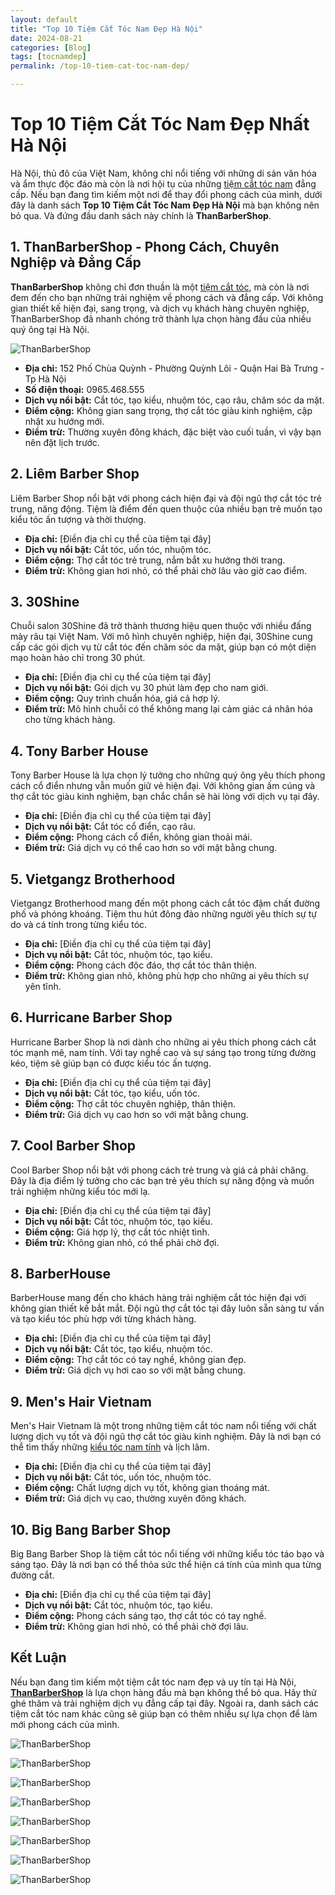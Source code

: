 ```yaml
---
layout: default
title: "Top 10 Tiệm Cắt Tóc Nam Đẹp Hà Nội"
date: 2024-08-21
categories: [Blog]
tags: [tocnamdep]
permalink: /top-10-tiem-cat-toc-nam-dep/

---
```





# Top 10 Tiệm Cắt Tóc Nam Đẹp Nhất Hà Nội

Hà Nội, thủ đô của Việt Nam, không chỉ nổi tiếng với những di sản văn hóa và ẩm thực độc đáo mà còn là nơi hội tụ của những [tiệm cắt tóc nam](https://thanbarbershop.net) đẳng cấp. Nếu bạn đang tìm kiếm một nơi để thay đổi phong cách của mình, dưới đây là danh sách **Top 10 Tiệm Cắt Tóc Nam Đẹp Hà Nội** mà bạn không nên bỏ qua. Và đứng đầu danh sách này chính là **ThanBarberShop**.

## 1. **ThanBarberShop** - Phong Cách, Chuyên Nghiệp và Đẳng Cấp

**ThanBarberShop** không chỉ đơn thuần là một [tiệm cắt tóc](https://thanbarbershop.com), mà còn là nơi đem đến cho bạn những trải nghiệm về phong cách và đẳng cấp. Với không gian thiết kế hiện đại, sang trọng, và dịch vụ khách hàng chuyên nghiệp, ThanBarberShop đã nhanh chóng trở thành lựa chọn hàng đầu của nhiều quý ông tại Hà Nội.


![ThanBarberShop](../images/than-barber-shop.jpg)

- **Địa chỉ:** 152 Phố Chùa Quỳnh - Phường Quỳnh Lôi - Quận Hai Bà Trưng - Tp Hà Nội
- **Số điện thoại:** 0965.468.555
- **Dịch vụ nổi bật:** Cắt tóc, tạo kiểu, nhuộm tóc, cạo râu, chăm sóc da mặt.
- **Điểm cộng:** Không gian sang trọng, thợ cắt tóc giàu kinh nghiệm, cập nhật xu hướng mới.
- **Điểm trừ:** Thường xuyên đông khách, đặc biệt vào cuối tuần, vì vậy bạn nên đặt lịch trước.

## 2. **Liêm Barber Shop**

Liêm Barber Shop nổi bật với phong cách hiện đại và đội ngũ thợ cắt tóc trẻ trung, năng động. Tiệm là điểm đến quen thuộc của nhiều bạn trẻ muốn tạo kiểu tóc ấn tượng và thời thượng.

- **Địa chỉ:** [Điền địa chỉ cụ thể của tiệm tại đây]
- **Dịch vụ nổi bật:** Cắt tóc, uốn tóc, nhuộm tóc.
- **Điểm cộng:** Thợ cắt tóc trẻ trung, nắm bắt xu hướng thời trang.
- **Điểm trừ:** Không gian hơi nhỏ, có thể phải chờ lâu vào giờ cao điểm.

## 3. **30Shine**

Chuỗi salon 30Shine đã trở thành thương hiệu quen thuộc với nhiều đấng mày râu tại Việt Nam. Với mô hình chuyên nghiệp, hiện đại, 30Shine cung cấp các gói dịch vụ từ cắt tóc đến chăm sóc da mặt, giúp bạn có một diện mạo hoàn hảo chỉ trong 30 phút.

- **Địa chỉ:** [Điền địa chỉ cụ thể của tiệm tại đây]
- **Dịch vụ nổi bật:** Gói dịch vụ 30 phút làm đẹp cho nam giới.
- **Điểm cộng:** Quy trình chuẩn hóa, giá cả hợp lý.
- **Điểm trừ:** Mô hình chuỗi có thể không mang lại cảm giác cá nhân hóa cho từng khách hàng.

## 4. **Tony Barber House**

Tony Barber House là lựa chọn lý tưởng cho những quý ông yêu thích phong cách cổ điển nhưng vẫn muốn giữ vẻ hiện đại. Với không gian ấm cúng và thợ cắt tóc giàu kinh nghiệm, bạn chắc chắn sẽ hài lòng với dịch vụ tại đây.

- **Địa chỉ:** [Điền địa chỉ cụ thể của tiệm tại đây]
- **Dịch vụ nổi bật:** Cắt tóc cổ điển, cạo râu.
- **Điểm cộng:** Phong cách cổ điển, không gian thoải mái.
- **Điểm trừ:** Giá dịch vụ có thể cao hơn so với mặt bằng chung.

## 5. **Vietgangz Brotherhood**

Vietgangz Brotherhood mang đến một phong cách cắt tóc đậm chất đường phố và phóng khoáng. Tiệm thu hút đông đảo những người yêu thích sự tự do và cá tính trong từng kiểu tóc.

- **Địa chỉ:** [Điền địa chỉ cụ thể của tiệm tại đây]
- **Dịch vụ nổi bật:** Cắt tóc, nhuộm tóc, tạo kiểu.
- **Điểm cộng:** Phong cách độc đáo, thợ cắt tóc thân thiện.
- **Điểm trừ:** Không gian nhỏ, không phù hợp cho những ai yêu thích sự yên tĩnh.

## 6. **Hurricane Barber Shop**

Hurricane Barber Shop là nơi dành cho những ai yêu thích phong cách cắt tóc mạnh mẽ, nam tính. Với tay nghề cao và sự sáng tạo trong từng đường kéo, tiệm sẽ giúp bạn có được kiểu tóc ấn tượng.

- **Địa chỉ:** [Điền địa chỉ cụ thể của tiệm tại đây]
- **Dịch vụ nổi bật:** Cắt tóc, tạo kiểu, uốn tóc.
- **Điểm cộng:** Thợ cắt tóc chuyên nghiệp, thân thiện.
- **Điểm trừ:** Giá dịch vụ cao hơn so với mặt bằng chung.

## 7. **Cool Barber Shop**

Cool Barber Shop nổi bật với phong cách trẻ trung và giá cả phải chăng. Đây là địa điểm lý tưởng cho các bạn trẻ yêu thích sự năng động và muốn trải nghiệm những kiểu tóc mới lạ.

- **Địa chỉ:** [Điền địa chỉ cụ thể của tiệm tại đây]
- **Dịch vụ nổi bật:** Cắt tóc, nhuộm tóc, tạo kiểu.
- **Điểm cộng:** Giá hợp lý, thợ cắt tóc nhiệt tình.
- **Điểm trừ:** Không gian nhỏ, có thể phải chờ đợi.

## 8. **BarberHouse**

BarberHouse mang đến cho khách hàng trải nghiệm cắt tóc hiện đại với không gian thiết kế bắt mắt. Đội ngũ thợ cắt tóc tại đây luôn sẵn sàng tư vấn và tạo kiểu tóc phù hợp với từng khách hàng.

- **Địa chỉ:** [Điền địa chỉ cụ thể của tiệm tại đây]
- **Dịch vụ nổi bật:** Cắt tóc, tạo kiểu, nhuộm tóc.
- **Điểm cộng:** Thợ cắt tóc có tay nghề, không gian đẹp.
- **Điểm trừ:** Giá dịch vụ hơi cao so với mặt bằng chung.

## 9. **Men's Hair Vietnam**

Men's Hair Vietnam là một trong những tiệm cắt tóc nam nổi tiếng với chất lượng dịch vụ tốt và đội ngũ thợ cắt tóc giàu kinh nghiệm. Đây là nơi bạn có thể tìm thấy những [kiểu tóc nam tính](/toc-nam-dep/) và lịch lãm.

- **Địa chỉ:** [Điền địa chỉ cụ thể của tiệm tại đây]
- **Dịch vụ nổi bật:** Cắt tóc, uốn tóc, nhuộm tóc.
- **Điểm cộng:** Chất lượng dịch vụ tốt, không gian thoáng mát.
- **Điểm trừ:** Giá dịch vụ cao, thường xuyên đông khách.

## 10. **Big Bang Barber Shop**

Big Bang Barber Shop là tiệm cắt tóc nổi tiếng với những kiểu tóc táo bạo và sáng tạo. Đây là nơi bạn có thể thỏa sức thể hiện cá tính của mình qua từng đường cắt.

- **Địa chỉ:** [Điền địa chỉ cụ thể của tiệm tại đây]
- **Dịch vụ nổi bật:** Cắt tóc, nhuộm tóc, tạo kiểu.
- **Điểm cộng:** Phong cách sáng tạo, thợ cắt tóc có tay nghề.
- **Điểm trừ:** Không gian hơi nhỏ, có thể phải chờ đợi lâu.

## Kết Luận

Nếu bạn đang tìm kiếm một tiệm cắt tóc nam đẹp và uy tín tại Hà Nội, [**ThanBarberShop**](https://thanbarbershop.com) là lựa chọn hàng đầu mà bạn không thể bỏ qua. Hãy thử ghé thăm và trải nghiệm dịch vụ đẳng cấp tại đây. Ngoài ra, danh sách các tiệm cắt tóc nam khác cũng sẽ giúp bạn có thêm nhiều sự lựa chọn để làm mới phong cách của mình.


![ThanBarberShop](../images//toc-nam-dep-1.jpg)

![ThanBarberShop](../images//toc-nam-dep-2.jpg)

![ThanBarberShop](../images//toc-nam-dep-33.jpg)

![ThanBarberShop](../images//toc-nam-dep-34.jpg)

![ThanBarberShop](../images//toc-nam-dep-37.jpg)

![ThanBarberShop](../images//toc-nam-dep-38.jpg)

![ThanBarberShop](../images//toc-nam-dep-39.jpg)

![ThanBarberShop](../images//toc-nam-dep-40.jpg)
